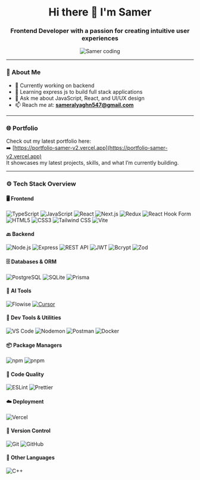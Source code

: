 <h1 align="center">Hi there 👋 I'm Samer</h1>

<h3 align="center">Frontend Developer with a passion for creating intuitive user experiences</h3>

<p align="center">
  <img align="center" alt="Samer coding" src="https://cdn.dribbble.com/users/1059583/screenshots/4171367/coding-freak.gif">
</p>

---

### 🚀 About Me

- 🔭 Currently working on backend 
- 🌱 Learning express js to build full stack applications 
- 💬 Ask me about JavaScript, React, and UI/UX design
- 📫 Reach me at: **sameralyaghn547@gmail.com**

---

### 🌐 Portfolio

Check out my latest portfolio here:  
➡️ [https://portfolio-samer-v2.vercel.app](https://portfolio-samer-v2.vercel.app)  
It showcases my latest projects, skills, and what I’m currently building.

---

### ⚙️ Tech Stack Overview

#### 🖥️ Frontend  
![TypeScript](https://img.shields.io/badge/-TypeScript-3178C6?style=flat-square&logo=typescript&logoColor=white) 
![JavaScript](https://img.shields.io/badge/-JavaScript-F7DF1E?style=flat-square&logo=javascript&logoColor=black) 
![React](https://img.shields.io/badge/-React-61DAFB?style=flat-square&logo=react&logoColor=black) 
![Next.js](https://img.shields.io/badge/-Next.js-000000?style=flat-square&logo=nextdotjs&logoColor=white)
![Redux](https://img.shields.io/badge/-Redux-764ABC?style=flat-square&logo=redux&logoColor=white) 
![React Hook Form](https://img.shields.io/badge/-React_Hook_Form-EC5990?style=flat-square&logo=react&logoColor=white) 
![HTML5](https://img.shields.io/badge/-HTML5-E34F26?style=flat-square&logo=html5&logoColor=white) 
![CSS3](https://img.shields.io/badge/-CSS3-1572B6?style=flat-square&logo=css3&logoColor=white) 
![Tailwind CSS](https://img.shields.io/badge/-Tailwind_CSS-38B2AC?style=flat-square&logo=tailwind-css&logoColor=white) 
![Vite](https://img.shields.io/badge/-Vite-646CFF?style=flat-square&logo=vite&logoColor=white)

#### 🔙 Backend  
![Node.js](https://img.shields.io/badge/-Node.js-339933?style=flat-square&logo=node.js&logoColor=white) ![Express](https://img.shields.io/badge/-Express-000000?style=flat-square&logo=express&logoColor=white) ![REST API](https://img.shields.io/badge/-REST_API-000000?style=flat-square&logo=api&logoColor=white) ![JWT](https://img.shields.io/badge/-JWT-black?style=flat-square&logo=JSON&logoColor=white) ![Bcrypt](https://img.shields.io/badge/-Bcrypt-3A3A3A?style=flat-square&logo=security&logoColor=white) ![Zod](https://img.shields.io/badge/-Zod-3C3C3C?style=flat-square&logo=typescript&logoColor=white)

#### 🗄️ Databases & ORM  
![PostgreSQL](https://img.shields.io/badge/-PostgreSQL-4169E1?style=flat-square&logo=postgresql&logoColor=white) ![SQLite](https://img.shields.io/badge/-SQLite-003B57?style=flat-square&logo=sqlite&logoColor=white) ![Prisma](https://img.shields.io/badge/-Prisma-2D3748?style=flat-square&logo=prisma&logoColor=white)

#### 🧠 AI Tools  
![Flowise](https://img.shields.io/badge/-Flowise-00A67E?style=flat-square) [![Cursor](https://img.shields.io/badge/-Cursor-000000?style=flat-square)](https://img.shields.io/badge/-Cursor-000000?style=flat-square)

#### 🧰 Dev Tools & Utilities  
![VS Code](https://img.shields.io/badge/-VS_Code-007ACC?style=flat-square&logo=visual-studio-code&logoColor=white) ![Nodemon](https://img.shields.io/badge/-Nodemon-76D04B?style=flat-square&logo=nodemon&logoColor=white) ![Postman](https://img.shields.io/badge/-Postman-FF6C37?style=flat-square&logo=postman&logoColor=white) ![Docker](https://img.shields.io/badge/-Docker-2496ED?style=flat-square&logo=docker&logoColor=white)

#### 📦 Package Managers  
![npm](https://img.shields.io/badge/-npm-CB3837?style=flat-square&logo=npm&logoColor=white) ![pnpm](https://img.shields.io/badge/-pnpm-F69220?style=flat-square&logo=pnpm&logoColor=white)

#### 🧹 Code Quality  
![ESLint](https://img.shields.io/badge/-ESLint-4B32C3?style=flat-square&logo=eslint&logoColor=white) ![Prettier](https://img.shields.io/badge/-Prettier-F7B93E?style=flat-square&logo=prettier&logoColor=black)

#### ☁️ Deployment  
![Vercel](https://img.shields.io/badge/-Vercel-000000?style=flat-square&logo=vercel&logoColor=white)

#### 🔐 Version Control  
![Git](https://img.shields.io/badge/-Git-F05032?style=flat-square&logo=git&logoColor=white) ![GitHub](https://img.shields.io/badge/-GitHub-181717?style=flat-square&logo=github&logoColor=white)

#### 💬 Other Languages  
![C++](https://img.shields.io/badge/-C%2B%2B-00599C?style=flat-square&logo=c%2B%2B&logoColor=white)

